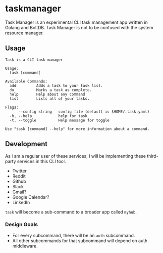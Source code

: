 # taskmanager

Task Manager is an experimental CLI task management app written in Golang and BoltDB. Task Manager is not to be confused with the system resource manager.

## Usage

```text
Task is a CLI task manager

Usage:
  task [command]

Available Commands:
  add         Adds a task to your task list.
  do          Marks a task as complete.
  help        Help about any command
  list        Lists all of your tasks.

Flags:
      --config string   config file (default is $HOME/.task.yaml)
  -h, --help            help for task
  -t, --toggle          Help message for toggle

Use "task [command] --help" for more information about a command.
```

## Development

As I am a regular user of these services, I will be implementing these third-party services in this CLI tool.

- Twitter
- Reddit
- Github
- Slack
- Gmail?
- Google Calendar?
- LinkedIn

`task` will become a sub-command to a broader app called `myhub`.

### Design Goals

- For every subcommand, there will be an `auth` subcommand.
- All other subcommands for that subcommand will depend on auth middleware.
